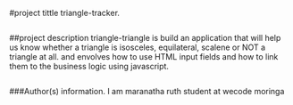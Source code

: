  #project tittle
 triangle-tracker.
 ```
 ```
##project description
triangle-triangle is build an application that will help us know whether a triangle is isosceles, equilateral, scalene or NOT a triangle at all.
and envolves how to use HTML input fields and how to link them to the business logic using javascript.
```
```
###Author(s) information.
I am maranatha ruth
student at wecode moringa
